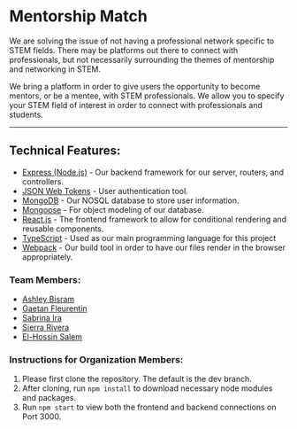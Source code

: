 # Mentorship Match

We are solving the issue of not having a professional network specific to STEM fields. There may be platforms out there to connect with professionals, but not necessarily surrounding the themes of mentorship and networking in STEM. 

We bring a platform in order to give users the opportunity to become mentors, or be a mentee, with STEM professionals. We allow you to specify your STEM field of interest in order to connect with professionals and students.

---
## Technical Features:
- [Express (Node.js)](https://expressjs.com/) - Our backend framework for our server, routers, and controllers.
- [JSON Web Tokens](https://jwt.io/) - User authentication tool.
- [MongoDB](https://www.mongodb.com/) - Our NOSQL database to store user information.
- [Mongoose](https://mongoosejs.com/) - For object modeling of our database.
- [React.js](https://react.dev/) - The frontend framework to allow for conditional rendering and reusable components.
- [TypeScript](https://www.typescriptlang.org/) - Used as our main programming language for this project
- [Webpack](https://webpack.js.org/) - Our build tool in order to have our files render in the browser appropriately.

### Team Members:
- [Ashley Bisram](https://github.com/ashleybisram)
- [Gaetan Fleurentin](https://github.com/Gfleurentin)
- [Sabrina Ira](https://github.com/sabrinaira)
- [Sierra Rivera](https://github.com/SierraR-AI)
- [El-Hossin Salem](https://github.com/prelluoms)

### Instructions for Organization Members:
1. Please first clone the repository. The default is the dev branch.
2. After cloning, run `npm install` to download necessary node modules and packages.
3. Run `npm start` to view both the frontend and backend connections on Port 3000. 